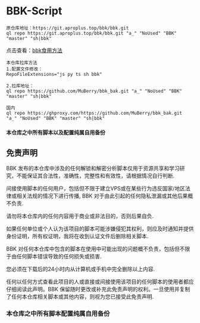 # BBK-Script
```
原仓库地址：https://git.aproplus.top/bbk/bbk.git
ql repo https://git.aproplus.top/bbk/bbk.git "a_" "NoUsed" "BBK" "master" "sh|bbk"
```

点击查看：[bbk食用方法](bbk_tg.md) 

```
本仓库拉库方法
1.配置文件修改：
RepoFileExtensions="js py ts sh bbk"

2.拉库地址：
ql repo https://github.com/MuBerry/bbk_bak.git "a_" "NoUsed" "BBK" "master" "sh|bbk"

国内
ql repo https://ghproxy.com/https://github.com/MuBerry/bbk_bak.git "a_" "NoUsed" "BBK" "master" "sh|bbk"
```


#### 本仓库之中所有脚本以及配置纯属自用备份
## 免责声明

BBK 发布的本仓库中涉及的任何解锁和解密分析脚本仅用于资源共享和学习研究，不能保证其合法性，准确性，完整性和有效性，请根据情况自行判断.

间接使用脚本的任何用户，包括但不限于建立VPS或在某些行为违反国家/地区法律或相关法规的情况下进行传播, BBK 对于由此引起的任何隐私泄漏或其他后果概不负责.

请勿将本仓库内的任何内容用于商业或非法目的，否则后果自负.

如果任何单位或个人认为该项目的脚本可能涉嫌侵犯其权利，则应及时通知并提供身份证明，所有权证明，我将在收到认证文件后删除相关脚本.

BBK 对任何本仓库中包含的脚本在使用中可能出现的问题概不负责，包括但不限于由任何脚本错误导致的任何损失或损害.

您必须在下载后的24小时内从计算机或手机中完全删除以上内容.

任何以任何方式查看此项目的人或直接或间接使用该项目的任何脚本的使用者都应仔细阅读此声明。BBK 保留随时更改或补充此免责声明的权利。一旦使用并复制了任何本仓库相关脚本或其他内容，则视为您已接受此免责声明.
### 本仓库之中所有脚本配置纯属自用备份
